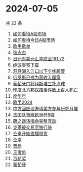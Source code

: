 # 2024-07-05

共 22 条

<!-- BEGIN -->
<!-- 最后更新时间 Fri Jul 05 2024 15:08:08 GMT+0800 (China Standard Time) -->

1. [如何看待A股市场](https://www.zhihu.com/search?q=%E5%A6%82%E4%BD%95%E7%9C%8B%E5%BE%85A%E8%82%A1%E5%B8%82%E5%9C%BA)
1. [如何看待今日A股市场](https://www.zhihu.com/search?q=%E5%A6%82%E4%BD%95%E7%9C%8B%E5%BE%85%E4%BB%8A%E6%97%A5A%E8%82%A1%E5%B8%82%E5%9C%BA)
1. [歌手歌单](https://www.zhihu.com/search?q=%E6%AD%8C%E6%89%8B%E6%AD%8C%E5%8D%95)
1. [张志杰](https://www.zhihu.com/search?q=%E5%BC%A0%E5%BF%97%E6%9D%B0)
1. [日元对美元汇率跌至161.72](https://www.zhihu.com/search?q=%E6%97%A5%E5%85%83%E5%AF%B9%E7%BE%8E%E5%85%83%E6%B1%87%E7%8E%87%E8%B7%8C%E8%87%B3161.72)
1. [绝区零预下载](https://www.zhihu.com/search?q=%E7%BB%9D%E5%8C%BA%E9%9B%B6%E9%A2%84%E4%B8%8B%E8%BD%BD)
1. [洞庭湖入江口以下全线超警](https://www.zhihu.com/search?q=%E6%B4%9E%E5%BA%AD%E6%B9%96%E5%85%A5%E6%B1%9F%E5%8F%A3%E4%BB%A5%E4%B8%8B%E5%85%A8%E7%BA%BF%E8%B6%85%E8%AD%A6)
1. [俄罗斯已成为高收入国家](https://www.zhihu.com/search?q=%E4%BF%84%E7%BD%97%E6%96%AF%E5%B7%B2%E6%88%90%E4%B8%BA%E9%AB%98%E6%94%B6%E5%85%A5%E5%9B%BD%E5%AE%B6)
1. [葡萄牙门将科斯塔三扑点球](https://www.zhihu.com/search?q=%E8%91%A1%E8%90%84%E7%89%99%E9%97%A8%E5%B0%86%E7%A7%91%E6%96%AF%E5%A1%94%E4%B8%89%E6%89%91%E7%82%B9%E7%90%83)
1. [印度北方邦踩踏事件致上百人死亡](https://www.zhihu.com/search?q=%E5%8D%B0%E5%BA%A6%E5%8C%97%E6%96%B9%E9%82%A6%E8%B8%A9%E8%B8%8F%E4%BA%8B%E4%BB%B6%E8%87%B4%E4%B8%8A%E7%99%BE%E4%BA%BA%E6%AD%BB%E4%BA%A1)
1. [度华年](https://www.zhihu.com/search?q=%E5%BA%A6%E5%8D%8E%E5%B9%B4)
1. [歌手2024](https://www.zhihu.com/search?q=%E6%AD%8C%E6%89%8B2024)
1. [中方回应没邀请美方参与研究月壤](https://www.zhihu.com/search?q=%E4%B8%AD%E6%96%B9%E5%9B%9E%E5%BA%94%E6%B2%A1%E9%82%80%E8%AF%B7%E7%BE%8E%E6%96%B9%E5%8F%82%E4%B8%8E%E7%A0%94%E7%A9%B6%E6%9C%88%E5%A3%A4)
1. [法国队晋级欧洲杯8强](https://www.zhihu.com/search?q=%E6%B3%95%E5%9B%BD%E9%98%9F%E6%99%8B%E7%BA%A7%E6%AC%A7%E6%B4%B2%E6%9D%AF8%E5%BC%BA)
1. [薛之谦演唱会完整互动](https://www.zhihu.com/search?q=%E8%96%9B%E4%B9%8B%E8%B0%A6%E6%BC%94%E5%94%B1%E4%BC%9A%E5%AE%8C%E6%95%B4%E4%BA%92%E5%8A%A8)
1. [克莱被交易至独行侠](https://www.zhihu.com/search?q=%E5%85%8B%E8%8E%B1%E8%A2%AB%E4%BA%A4%E6%98%93%E8%87%B3%E7%8B%AC%E8%A1%8C%E4%BE%A0)
1. [仝卓开始直播带货](https://www.zhihu.com/search?q=%E4%BB%9D%E5%8D%93%E5%BC%80%E5%A7%8B%E7%9B%B4%E6%92%AD%E5%B8%A6%E8%B4%A7)
1. [仝卓](https://www.zhihu.com/search?q=%E4%BB%9D%E5%8D%93)
1. [贾玲](https://www.zhihu.com/search?q=%E8%B4%BE%E7%8E%B2)
1. [王俊凯](https://www.zhihu.com/search?q=%E7%8E%8B%E4%BF%8A%E5%87%AF)
1. [百花奖](https://www.zhihu.com/search?q=%E7%99%BE%E8%8A%B1%E5%A5%96)
1. [葡萄牙](https://www.zhihu.com/search?q=%E8%91%A1%E8%90%84%E7%89%99)

<!-- END -->
